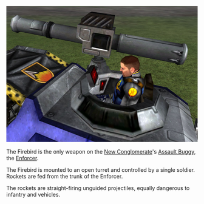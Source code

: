 ![thumb](../images/Firebird.jpg)

The Firebird is the only weapon on the
[New Conglomerate](../etc/New_Conglomerate.md)'s
[Assault Buggy](../certifications/Assault_Buggy_(Certification).md), the
[Enforcer](../vehicles/Enforcer.md).

The Firebird is mounted to an open turret and controlled by a single soldier.
Rockets are fed from the trunk of the Enforcer.

The rockets are straight-firing unguided projectiles, equally dangerous to
infantry and vehicles.


